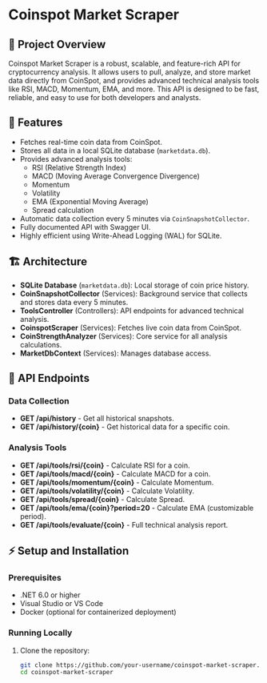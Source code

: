 # Coinspot Market Scraper

## 📌 Project Overview
Coinspot Market Scraper is a robust, scalable, and feature-rich API for cryptocurrency analysis. It allows users to pull, analyze, and store market data directly from CoinSpot, and provides advanced technical analysis tools like RSI, MACD, Momentum, EMA, and more. This API is designed to be fast, reliable, and easy to use for both developers and analysts.

## 🚀 Features
- Fetches real-time coin data from CoinSpot.
- Stores all data in a local SQLite database (`marketdata.db`).
- Provides advanced analysis tools:
  - RSI (Relative Strength Index)
  - MACD (Moving Average Convergence Divergence)
  - Momentum
  - Volatility
  - EMA (Exponential Moving Average)
  - Spread calculation
- Automatic data collection every 5 minutes via `CoinSnapshotCollector`.
- Fully documented API with Swagger UI.
- Highly efficient using Write-Ahead Logging (WAL) for SQLite.

## 🏗️ Architecture
- **SQLite Database** (`marketdata.db`): Local storage of coin price history.
- **CoinSnapshotCollector** (Services): Background service that collects and stores data every 5 minutes.
- **ToolsController** (Controllers): API endpoints for advanced technical analysis.
- **CoinspotScraper** (Services): Fetches live coin data from CoinSpot.
- **CoinStrengthAnalyzer** (Services): Core service for all analysis calculations.
- **MarketDbContext** (Services): Manages database access.

## 📑 API Endpoints
### Data Collection
- **GET /api/history** - Get all historical snapshots.
- **GET /api/history/{coin}** - Get historical data for a specific coin.

### Analysis Tools
- **GET /api/tools/rsi/{coin}** - Calculate RSI for a coin.
- **GET /api/tools/macd/{coin}** - Calculate MACD for a coin.
- **GET /api/tools/momentum/{coin}** - Calculate Momentum.
- **GET /api/tools/volatility/{coin}** - Calculate Volatility.
- **GET /api/tools/spread/{coin}** - Calculate Spread.
- **GET /api/tools/ema/{coin}?period=20** - Calculate EMA (customizable period).
- **GET /api/tools/evaluate/{coin}** - Full technical analysis report.

## ⚡ Setup and Installation
### Prerequisites
- .NET 6.0 or higher
- Visual Studio or VS Code
- Docker (optional for containerized deployment)

### Running Locally
1. Clone the repository:
   ```bash
   git clone https://github.com/your-username/coinspot-market-scraper.git
   cd coinspot-market-scraper

